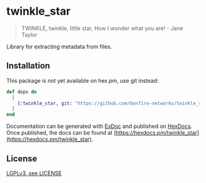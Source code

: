 # twinkle_star

> TWINKLE, twinkle, little star,
> How I wonder what you are! - Jane Taylor

Library for extracting metadata from files.

## Installation

This package is not yet available on hex.pm, use git instead:

```elixir
def deps do
  [
    {:twinkle_star, git: "https://github.com/bonfire-networks/twinkle_star"}
  ]
end
```

Documentation can be generated with [ExDoc](https://github.com/elixir-lang/ex_doc)
and published on [HexDocs](https://hexdocs.pm). Once published, the docs can
be found at [https://hexdocs.pm/twinkle_star](https://hexdocs.pm/twinkle_star).

## License

[LGPLv3, see LICENSE](LICENSE)
